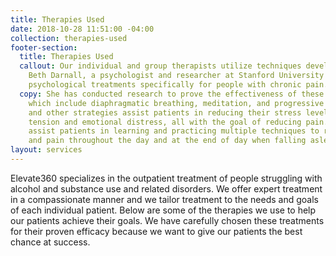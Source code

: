 ```yaml
---
title: Therapies Used
date: 2018-10-28 11:51:00 -04:00
collection: therapies-used
footer-section:
  title: Therapies Used
  callout: Our individual and group therapists utilize techniques developed by Dr.
    Beth Darnall, a psychologist and researcher at Stanford University who has designed
    psychological treatments specifically for people with chronic pain.
  copy: She has conducted research to prove the effectiveness of these techniques
    which include diaphragmatic breathing, meditation, and progressive relaxation.  These
    and other strategies assist patients in reducing their stress levels, muscular
    tension and emotional distress, all with the goal of reducing pain.  Our therapists
    assist patients in learning and practicing multiple techniques to reduce anxiety
    and pain throughout the day and at the end of day when falling asleep.
layout: services
---
```


Elevate360 specializes in the outpatient treatment of people struggling with alcohol and substance use and related disorders. We offer expert treatment in a compassionate manner and we tailor treatment to the needs and goals of each individual patient. Below are some of the therapies we use to help our patients achieve their goals. We have carefully chosen these treatments for their proven efficacy because we want to give our patients the best chance at success.

